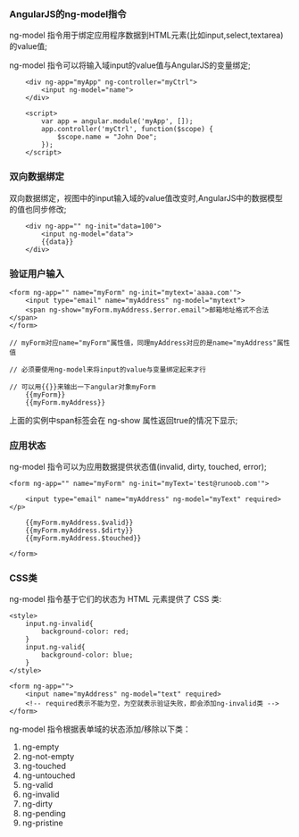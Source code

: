 
### AngularJS的ng-model指令

ng-model 指令用于绑定应用程序数据到HTML元素(比如input,select,textarea)的value值;

ng-model 指令可以将输入域input的value值与AngularJS的变量绑定;

```
    <div ng-app="myApp" ng-controller="myCtrl">
        <input ng-model="name">
    </div>

    <script>
        var app = angular.module('myApp', []);
        app.controller('myCtrl', function($scope) {
            $scope.name = "John Doe";
        });
    </script>

```

### 双向数据绑定

双向数据绑定，视图中的input输入域的value值改变时,AngularJS中的数据模型的值也同步修改;

```
    <div ng-app="" ng-init="data=100">
        <input ng-model="data">
        {{data}}
    </div>

```

### 验证用户输入

```
<form ng-app="" name="myForm" ng-init="mytext='aaaa.com'">
    <input type="email" name="myAddress" ng-model="mytext">
    <span ng-show="myForm.myAddress.$error.email">邮箱地址格式不合法</span>
</form>

// myForm对应name="myForm"属性值，同理myAddress对应的是name="myAddress"属性值

// 必须要使用ng-model来将input的value与变量绑定起来才行

// 可以用{{}}来输出一下angular对象myForm
    {{myForm}}
    {{myForm.myAddress}}

```
上面的实例中span标签会在 ng-show 属性返回true的情况下显示;


### 应用状态

ng-model 指令可以为应用数据提供状态值(invalid, dirty, touched, error);

```
<form ng-app="" name="myForm" ng-init="myText='test@runoob.com'">
    
    <input type="email" name="myAddress" ng-model="myText" required></p>
    
    {{myForm.myAddress.$valid}}
    {{myForm.myAddress.$dirty}}
    {{myForm.myAddress.$touched}}
    
</form>

```

### CSS类

ng-model 指令基于它们的状态为 HTML 元素提供了 CSS 类:

```
<style>
    input.ng-invalid{
        background-color: red;
    }
    input.ng-valid{
        background-color: blue;
    }
</style>

<form ng-app="">
    <input name="myAddress" ng-model="text" required>
    <!-- required表示不能为空，为空就表示验证失败，即会添加ng-invalid类 -->
</form>

```
ng-model 指令根据表单域的状态添加/移除以下类：

1. ng-empty
2. ng-not-empty
3. ng-touched
4. ng-untouched
5. ng-valid
6. ng-invalid
7. ng-dirty
8. ng-pending
9. ng-pristine
































































